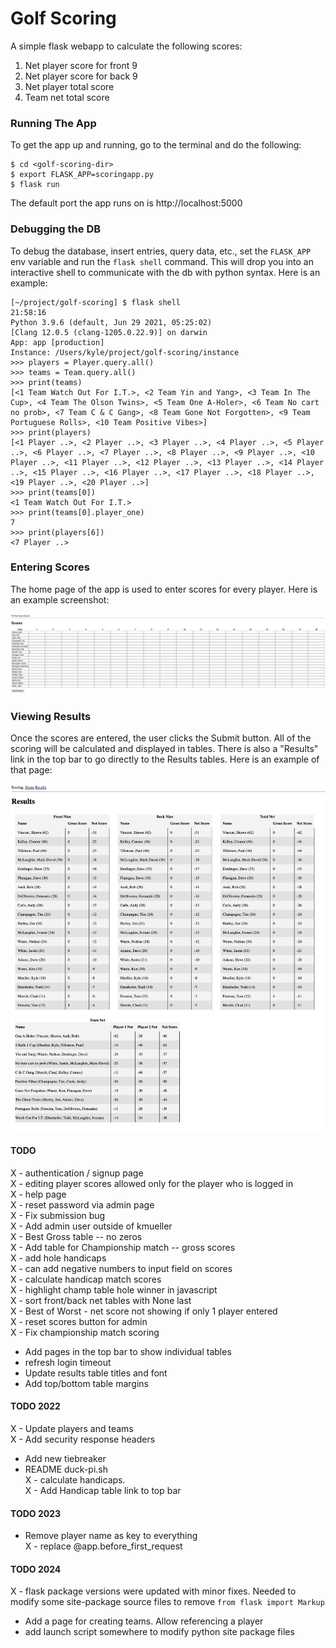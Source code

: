 # Golf Scoring

A simple flask webapp to calculate the following scores:

1. Net player score for front 9
2. Net player score for back 9
3. Net player total score
4. Team net total score

### Running The App
To get the app up and running, go to the terminal and do the following:
```
$ cd <golf-scoring-dir>
$ export FLASK_APP=scoringapp.py
$ flask run
```

The default port the app runs on is http://localhost:5000

### Debugging the DB
To debug the database, insert entries, query data, etc., set the `FLASK_APP` env variable and run the `flask shell` 
command. This will drop you into an interactive shell to communicate with the db with python syntax. Here is an example:

```
[~/project/golf-scoring] $ flask shell                                                                                                                                     21:58:16
Python 3.9.6 (default, Jun 29 2021, 05:25:02)
[Clang 12.0.5 (clang-1205.0.22.9)] on darwin
App: app [production]
Instance: /Users/kyle/project/golf-scoring/instance
>>> players = Player.query.all()
>>> teams = Team.query.all()
>>> print(teams)
[<1 Team Watch Out For I.T.>, <2 Team Yin and Yang>, <3 Team In The Cup>, <4 Team The Olson Twins>, <5 Team One A-Holer>, <6 Team No cart no prob>, <7 Team C & C Gang>, <8 Team Gone Not Forgotten>, <9 Team Portuguese Rolls>, <10 Team Positive Vibes>]
>>> print(players)
[<1 Player ..>, <2 Player ..>, <3 Player ..>, <4 Player ..>, <5 Player ..>, <6 Player ..>, <7 Player ..>, <8 Player ..>, <9 Player ..>, <10 Player ..>, <11 Player ..>, <12 Player ..>, <13 Player ..>, <14 Player ..>, <15 Player ..>, <16 Player ..>, <17 Player ..>, <18 Player ..>, <19 Player ..>, <20 Player ..>]
>>> print(teams[0])
<1 Team Watch Out For I.T.>
>>> print(teams[0].player_one)
7
>>> print(players[6])
<7 Player ..>
```

### Entering Scores
The home page of the app is used to enter scores for every player. Here is an example screenshot:

![Entering Score](/screenshots/entering-scores-screenshot.jpg?raw=true "Entering Scores")

### Viewing Results
Once the scores are entered, the user clicks the Submit button. All of the scoring will be calculated and displayed in 
tables. There is also a "Results" link in the top bar to go directly to the Results tables. Here is an example of that page:

![Viewing Results](/screenshots/viewing-results-screenshot.jpg?raw=true "Viewing Results")


#### TODO
X - authentication / signup page <br>
X - editing player scores allowed only for the player who is logged in <br>
X - help page <br>
X - reset password via admin page <br>
X - Fix submission bug <br>
X - Add admin user outside of kmueller <br>
X - Best Gross table -- no zeros <br>
X - Add table for Championship match -- gross scores <br>
X - add hole handicaps <br>
X - can add negative numbers to input field on scores <br>
X - calculate handicap match scores <br>
X - highlight champ table hole winner in javascript <br>
X - sort front/back net tables with None last <br>
X - Best of Worst - net score not showing if only 1 player entered <br>
X - reset scores button for admin <br>
X - Fix championship match scoring <br>
- Add pages in the top bar to show individual tables <br>
- refresh login timeout <br>
- Update results table titles and font <br>
- Add top/bottom table margins <br>

#### TODO 2022
X - Update players and teams <br>
X - Add security response headers <br>
- Add new tiebreaker <br>
- README duck-pi.sh <br>
X - calculate handicaps. <br>
X - Add Handicap table link to top bar <br>

#### TODO 2023
- Remove player name as key to everything <br>
X - replace @app.before_first_request <br>

#### TODO 2024
X - flask package versions were updated with minor fixes. Needed to modify some site-package source files to remove `from flask import Markup`
- Add a page for creating teams. Allow referencing a player
- add launch script somewhere to modify python site package files